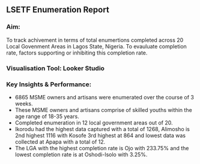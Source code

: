 ## LSETF Enumeration Report

### Aim: 
To track achivement in terms of total enumertions completed across 20 Local Govenment Areas in Lagos State, Nigeria. To evauluate completion rate, factors supporting or inhibiting this completion rate.

### Visualisation Tool: Looker Studio

### Key Insights & Performance:
- 6865 MSME owners and artisans were enumerated over the course of 3 weeks.
- These MSME owners and artisans comprise of skilled youths within the age range of 18-35 years.
- Completed enumeration in 12 local government areas out of 20.
- Ikorodu had the highest data captured with a total of 1268, Alimosho is 2nd highest  1116 with Kosofe 3rd highest at 864 and lowest data was collected at Apapa with a total of 12.
- The LGA with the highest completion rate is Ojo with 233.75% and the lowest completion rate is at Oshodi-Isolo with 3.25%.

